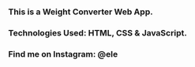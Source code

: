 ### This is a Weight Converter Web App.

### Technologies Used: HTML, CSS & JavaScript.

### Find me on Instagram: @ele